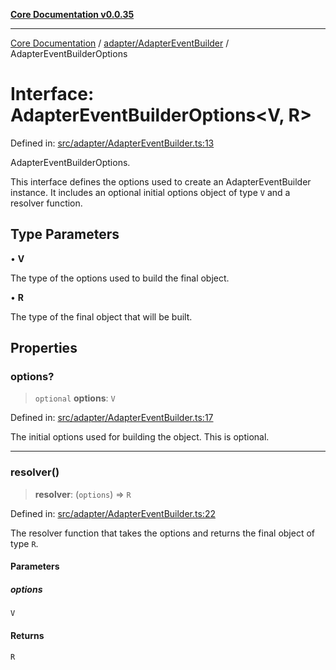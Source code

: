 [**Core Documentation v0.0.35**](../../../README.md)

***

[Core Documentation](../../../modules.md) / [adapter/AdapterEventBuilder](../README.md) / AdapterEventBuilderOptions

# Interface: AdapterEventBuilderOptions\<V, R\>

Defined in: [src/adapter/AdapterEventBuilder.ts:13](https://github.com/stonemjs/core/blob/83759020101bdf94fc7c7a0d8609e63689d57c0f/src/adapter/AdapterEventBuilder.ts#L13)

AdapterEventBuilderOptions.

This interface defines the options used to create an AdapterEventBuilder instance.
It includes an optional initial options object of type `V` and a resolver function.

## Type Parameters

• **V**

The type of the options used to build the final object.

• **R**

The type of the final object that will be built.

## Properties

### options?

> `optional` **options**: `V`

Defined in: [src/adapter/AdapterEventBuilder.ts:17](https://github.com/stonemjs/core/blob/83759020101bdf94fc7c7a0d8609e63689d57c0f/src/adapter/AdapterEventBuilder.ts#L17)

The initial options used for building the object. This is optional.

***

### resolver()

> **resolver**: (`options`) => `R`

Defined in: [src/adapter/AdapterEventBuilder.ts:22](https://github.com/stonemjs/core/blob/83759020101bdf94fc7c7a0d8609e63689d57c0f/src/adapter/AdapterEventBuilder.ts#L22)

The resolver function that takes the options and returns the final object of type `R`.

#### Parameters

##### options

`V`

#### Returns

`R`
